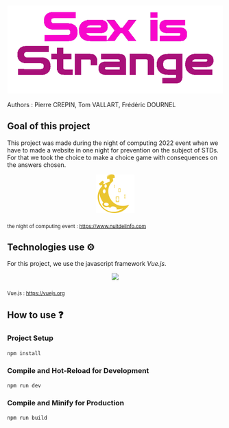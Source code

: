 <div align="center">
<img src="./img/game_logo.png">
</div>

Authors : <a src="https://github.com/Pierrecrp1">Pierre CREPIN</a>, <a src="https://github.com/Tom6213">Tom VALLART</a>, <a src="https://github.com/Fredericdrnl">Frédéric DOURNEL</a>

## Goal of this project 

This project was made during the night of computing 2022 event when we have to made a website in one night for prevention on the subject of STDs. For that we took the choice to make a choice game with consequences on the answers chosen.

<div align="center">
<img src="./img/logo_n2i_color_moon.png">
</div>

<sub>the night of computing event : https://www.nuitdelinfo.com </sub>

## Technologies use ⚙️

For this project, we use the javascript framework *Vue.js*.

<div align="center">
<img src="https://cdn.jsdelivr.net/gh/devicons/devicon/icons/vuejs/vuejs-original-wordmark.svg" height="100"/>
</div>


<sub>Vue.js : https://vuejs.org</sub>

## How to use ❓

### Project Setup

```
npm install
```

### Compile and Hot-Reload for Development

```
npm run dev
```

### Compile and Minify for Production

```
npm run build
```
